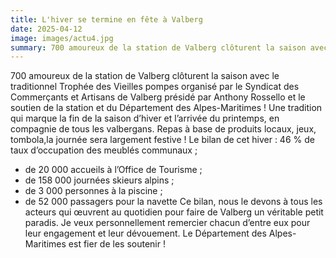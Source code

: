 ```yaml
---
title: L'hiver se termine en fête à Valberg
date: 2025-04-12
image: images/actu4.jpg
summary: 700 amoureux de la station de Valberg clôturent la saison avec le traditionnel Trophée des Vieilles pompes organisé par le Syndicat des Commerçants et Artisans de Valberg présidé par Anthony Rossello et le soutien de la station et du Département des Alpes-Maritimes ! Une tradition qui marque la fin de la saison d’hiver et l’arrivée du printemps, en compagnie de tous les valbergans.
---
```

700 amoureux de la station de Valberg clôturent la saison avec le traditionnel Trophée des Vieilles pompes organisé par le Syndicat des Commerçants et Artisans de Valberg présidé par Anthony Rossello et le soutien de la station et du Département des Alpes-Maritimes ! 
Une tradition qui marque la fin de la saison d’hiver et l’arrivée du printemps, en compagnie de tous les valbergans. Repas à base de produits locaux, jeux, tombola,la journée sera largement festive !
Le bilan de cet hiver :
46 % de taux d’occupation des meublés communaux ;
+ de 20 000 accueils à l’Office de Tourisme ;
+ de 158 000 journées skieurs alpins ;
+ de 3 000 personnes à la piscine ;
+ de 52 000 passagers pour la navette
Ce bilan, nous le devons à tous les acteurs qui œuvrent au quotidien pour faire de Valberg un véritable petit paradis. Je veux personnellement remercier chacun d’entre eux pour leur engagement et leur dévouement. Le Département des Alpes-Maritimes est fier de les soutenir ! 
